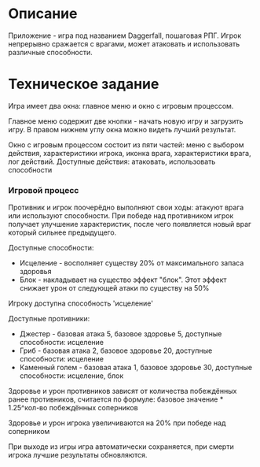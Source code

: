 <h1>Описание</h1>
<p>Приложение - игра под названием Daggerfall, пошаговая РПГ. Игрок непрерывно сражается с врагами, может атаковать и использовать различные способности.</p>

<h1>Техническое задание</h1>
<p>Игра имеет два окна: главное меню и окно с игровым процессом.</p>
<p>Главное меню содержит две кнопки - начать новую игру и загрузить игру. В правом нижнем углу окна можно видеть лучший результат.</p>
<p>Окно с игровым процессом состоит из пяти частей: меню с выбором действия, характеристики игрока, иконка врага, характеристики врага, лог действий. Доступные действия: атаковать, использовать способности</p>
<h3>Игровой процесс</h3>
<p>Противник и игрок поочерёдно выполняют свои ходы: атакуют врага или используют способности. При победе над противником игрок получает улучшение характеристик, после чего появляется новый враг который сильнее предыдущего.</p>
<p>Доступные способности:</p>
<ul>
    <li>Исцеление - восполняет существу 20% от максимального запаса здоровья</li>
    <li>Блок - накладывает на существо эффект "блок". Этот эффект снижает урон от следующей атаки по существу на 50%</li>
</ul>
<p>Игроку доступна способность 'исцеление'</p>
<p>Доступные противники: </p>
<ul>
    <li>Джестер - базовая атака 5, базовое здоровье 5, доступные способности: исцеление</li>
    <li>Гриб - базовая атака 2, базовое здоровье 20, доступные способности: исцеление</li>
    <li>Каменный голем - базовая атака 1, базовое здоровье 30, доступные способности: исцеление, блок</li>
</ul>
<p>Здоровье и урон противников зависят от количества побеждённых ранее противников, считается по формуле: базовое значение * 1.25^кол-во побеждённых соперников</p>
<p>Здоровье и урон игрока увеличиваются на 20% при победе над соперником</p>
<p>При выходе из игры игра автоматически сохраняется, при смерти игрока лучшие результаты обновляются.</p>

